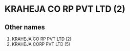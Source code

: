 # KRAHEJA CO RP PVT LTD (2)

## Other names
1. KRAHEJA CO RP PVT LTD (2)
1. KRAHEJA CORP PVT LTD (5)


